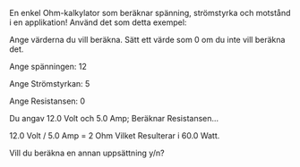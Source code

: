 En enkel Ohm-kalkylator som beräknar spänning, strömstyrka och motstånd i en applikation! Använd det som detta exempel:

Ange värderna du vill beräkna. Sätt ett värde som 0 om du inte vill beräkna det.

Ange spänningen: 12

Ange Strömstyrkan: 5

Ange Resistansen: 0

Du angav 12.0 Volt och 5.0 Amp; Beräknar Resistansen...

12.0 Volt / 5.0 Amp = 2 Ohm
Vilket Resulterar i 60.0 Watt.

Vill du beräkna en annan uppsättning y/n?
